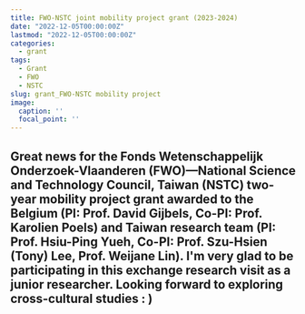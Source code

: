 ```yaml
---
title: FWO-NSTC joint mobility project grant (2023-2024)
date: "2022-12-05T00:00:00Z"
lastmod: "2022-12-05T00:00:00Z"
categories:
  - grant
tags:
  - Grant
  - FWO
  - NSTC
slug: grant_FWO-NSTC mobility project 
image:
  caption: ''
  focal_point: ''
---
```

Great news for the Fonds Wetenschappelijk Onderzoek-Vlaanderen (FWO)—National Science and Technology Council, Taiwan (NSTC) two-year mobility project grant awarded to the Belgium (PI: Prof. David Gijbels, Co-PI: Prof. Karolien Poels) and Taiwan research team (PI: Prof. Hsiu-Ping Yueh, Co-PI: Prof. Szu-Hsien (Tony) Lee, Prof. Weijane Lin). I'm very glad to be participating in this exchange research visit as a junior researcher. Looking forward to exploring cross-cultural studies : )
---
